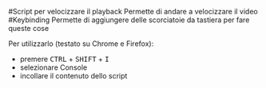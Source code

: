 #Script per velocizzare il playback
Permette di andare a velocizzare il video
#Keybinding
Permette di aggiungere delle scorciatoie da tastiera per fare queste cose

Per utilizzarlo (testato su Chrome e Firefox):
- premere <kbd>CTRL</kbd> + <kbd>SHIFT</kbd> + <kbd>I</kbd> 
- selezionare Console
- incollare il contenuto dello script